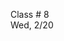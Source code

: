 
<div class="lecture2">
<div class="column_date">

Class # 8 <br>
Wed, 2/20

</div>

<div class="column_materials">
<p markdown="block">

</p>
</div>

<div class="column_assign">
<p markdown="block">


</p>
</div>

</div>
